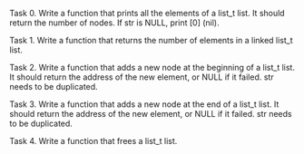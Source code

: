 Task 0.
Write a function that prints all the elements of a list_t list. It should return the number of nodes. If str is NULL, print [0] (nil).

Task 1.
Write a function that returns the number of elements in a linked list_t list.

Task 2.
Write a function that adds a new node at the beginning of a list_t list. It should return the address of the new element, or NULL if it failed. str needs to be duplicated.

Task 3.
Write a function that adds a new node at the end of a list_t list. It should return the address of the new element, or NULL if it failed. str needs to be duplicated.

Task 4.
Write a function that frees a list_t list.



